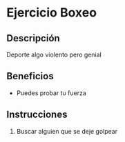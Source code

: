 # Ejercicio Boxeo

## Descripción
Deporte algo violento pero genial

## Beneficios
- Puedes probar tu fuerza

## Instrucciones
1. Buscar alguien que se deje golpear